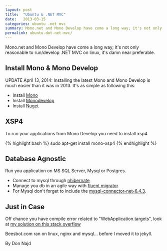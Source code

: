 ```yaml
---
layout: post
title:  "Ubuntu & .NET MVC"
date:   2013-03-15
categories: ubuntu .net mvc
summary: Mono.net and Mono Develop have come a long way; it's not only reasonable to run/develop .NET MVC on linux, it's damn near preferable.
permalink: ubuntu-dot-net-mvc/
---
```


Mono.net and Mono Develop have come a long way; it's not only reasonable to run/develop .NET MVC on linux, it's damn near preferable.

## Install Mono & Mono Develop

UPDATE April 13, 2014: Installing the latest Mono and Mono Develop is much easier than it was in 2013.  It's as simple as following this:

* Install [Mono](http://www.mono-project.com/docs/getting-started/install/linux/#debian-ubuntu-and-derivatives)
* Install [Monodevelop](http://www.monodevelop.com/download/linux/)
* Install [Nuget](https://github.com/mrward/monodevelop-nuget-addin)


## XSP4

To run your applications from Mono Develop you need to install xsp4

{% highlight bash %}
sudo apt-get install mono-xsp4 
{% endhighlight %}

## Database Agnostic

Run you application on MS SQL Server, Mysql or Postgres.

* Connect to mysql through [nhibernate](http://nhforge.org/)
* Manage you db in an agile way with [fluent migrator](https://github.com/schambers/fluentmigrator) 
* For Mysql don't forget to include the [mysql-connector-net-6.4.3](http://dev.mysql.com/downloads/connector/net/).

## Just in Case

Off chance you have compile error related to "WebApplication.targets", look at [my solution on this stack overflow](http://stackoverflow.com/questions/10575509/webapplication-targets-missing-when-building-a-mvc4-project-in-monodevelop-on-os)

Beesbot.com ran on linux, nginx and mysql... before I moved it to jekyll.

By Don Najd